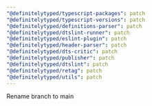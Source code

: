 ```yaml
---
"@definitelytyped/typescript-packages": patch
"@definitelytyped/typescript-versions": patch
"@definitelytyped/definitions-parser": patch
"@definitelytyped/dtslint-runner": patch
"@definitelytyped/eslint-plugin": patch
"@definitelytyped/header-parser": patch
"@definitelytyped/dts-critic": patch
"@definitelytyped/publisher": patch
"@definitelytyped/dtslint": patch
"@definitelytyped/retag": patch
"@definitelytyped/utils": patch
---
```


Rename branch to main
